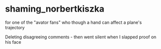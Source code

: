 # shaming_norbertkiszka
for one of the "avator fans" who though a hand can affect a plane's trajectory 

Deleting disagreeing comments - then went silent when I slapped proof on his face
